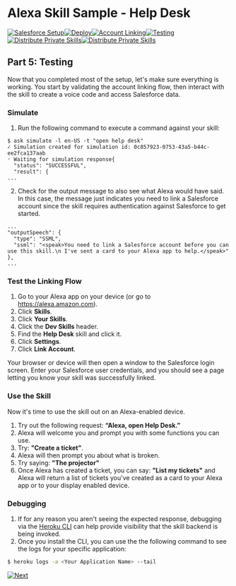 # Alexa Skill Sample - Help Desk

[![Salesforce Setup](https://m.media-amazon.com/images/G/01/mobile-apps/dex/alexa/alexa-skills-kit/tutorials/tutorial-page-marker-1-done._TTH_.png)](./1-salesforce-setup.md)[![Deploy](https://m.media-amazon.com/images/G/01/mobile-apps/dex/alexa/alexa-skills-kit/tutorials/tutorial-page-marker-2-done._TTH_.png)](./2-heroku.md)[![Account Linking](https://m.media-amazon.com/images/G/01/mobile-apps/dex/alexa/alexa-skills-kit/tutorials/tutorial-page-marker-3-done._TTH_.png)](./3-deploy.md)[![Testing](https://m.media-amazon.com/images/G/01/mobile-apps/dex/alexa/alexa-skills-kit/tutorials/tutorial-page-marker-4-done._TTH_.png)](./4-account-linking.md)[![Distribute Private Skills](https://m.media-amazon.com/images/G/01/mobile-apps/dex/alexa/alexa-skills-kit/tutorials/tutorial-page-marker-5-on._TTH_.png)](./5-testing.md)[![Distribute Private Skills](https://m.media-amazon.com/images/G/01/mobile-apps/dex/alexa/alexa-skills-kit/tutorials/tutorial-page-marker-6-off._TTH_.png)](./6-distribute-private-skills.md)

## Part 5: Testing

Now that you completed most of the setup, let's make sure everything is working. You start by validating the account linking flow, then interact with the skill to create a voice code and access Salesforce data.

### Simulate

1. Run the following command to execute a command against your skill:

```
$ ask simulate -l en-US -t "open help desk"
✓ Simulation created for simulation id: 0c857923-0753-43a5-b44c-ee2fca137aab
◜ Waiting for simulation response{
  "status": "SUCCESSFUL",
  "result": {
...
```

2. Check for the output message to also see what Alexa would have said. In this case, the message just indicates you need to link a Salesforce account since the skill requires authentication against Salesforce to get started. 

```
...
"outputSpeech": {
  "type": "SSML",
  "ssml": "<speak>You need to link a Salesforce account before you can use this skill.\n I've sent a card to your Alexa app to help.</speak>"
},
...
```

### Test the Linking Flow

1. Go to your Alexa app on your device (or go to https://alexa.amazon.com).
2. Click **Skills**. 
3. Click **Your Skills**.
4. Click the **Dev Skills** header.
5. Find the **Help Desk** skill and click it.
6. Click **Settings**.
7. Click **Link Account**.

Your browser or device will then open a window to the Salesforce login screen. 
Enter your Salesforce user credentials, and you should see a page letting you know your skill was successfully linked.

### Use the Skill

Now it's time to use the skill out on an Alexa-enabled device.

1. Try out the following request: **“Alexa, open Help Desk.”**
2. Alexa will welcome you and prompt you with some functions you can use.
3. Try: **"Create a ticket"**.
4. Alexa will then prompt you about what is broken.
5. Try saying: **"The projector"**
6. Once Alexa has created a ticket, you can say: **"List my tickets"** and Alexa will return a list of tickets you've created as a card to your Alexa app or to your display enabled device.

### Debugging

1. If for any reason you aren't seeing the expected response, debugging via the [Heroku CLI](https://devcenter.heroku.com/articles/heroku-cli) can help provide visibility that the skill backend is being invoked. 
2. Once you install the CLI, you can use the the following command to see the logs for your specific application:

```bash
$ heroku logs -a <Your Application Name> --tail
```

[![Next](https://m.media-amazon.com/images/G/01/mobile-apps/dex/alexa/alexa-skills-kit/tutorials/button-next._TTH_.png)](./6-distribute-private-skills.md)
